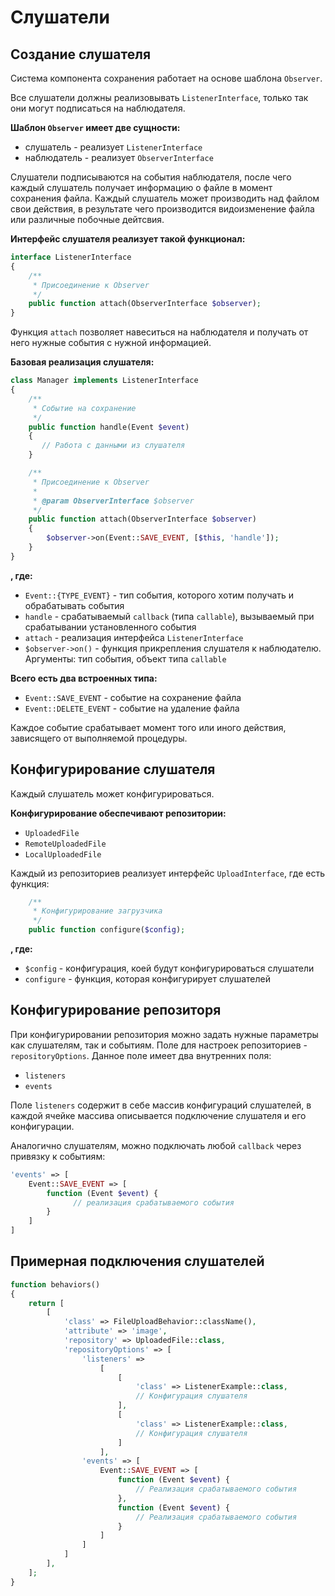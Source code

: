 Слушатели
=========

Создание слушателя
------------------

Система компонента сохранения работает на основе шаблона `Observer`.

Все слушатели должны реализовывать `ListenerInterface`, только так они могут подписаться на наблюдателя.

**Шаблон `Observer` имеет две сущности:**

- слушатель - реализует `ListenerInterface`
- наблюдатель - реализует `ObserverInterface`

Слушатели подписываются на события наблюдателя, после чего каждый слушатель
получает информацию о файле в момент сохранения файла. Каждый слушатель может
производить над файлом свои действия, в результате чего производится видоизменение
файла или различные побочные дейтсвия.

**Интерфейс слушателя реализует такой функционал:**

```php
interface ListenerInterface
{
    /**
     * Присоединение к Observer
     */
    public function attach(ObserverInterface $observer);
}
```

Функция `attach` позволяет навеситься на наблюдателя и получать от него нужные события с нужной информацией.

**Базовая реализация слушателя:**

```php
class Manager implements ListenerInterface
{
    /**
     * Событие на сохранение
     */
    public function handle(Event $event)
    {
       // Работа с данными из слушателя
    }

    /**
     * Присоединение к Observer
     *
     * @param ObserverInterface $observer
     */
    public function attach(ObserverInterface $observer)
    {
        $observer->on(Event::SAVE_EVENT, [$this, 'handle']);
    }
}
```

**, где:**

- `Event::{TYPE_EVENT}` - тип события, которого хотим получать и обрабатывать события
- `handle` - срабатываемый `callback` (типа `callable`), вызываемый при срабатывании установленного события
- `attach` - реализация интерфейса `ListenerInterface`
- `$observer->on()` - функция прикрепления слушателя к наблюдателю. Аргументы: тип события, объект типа `callable`

**Всего есть два встроенных типа:**

- `Event::SAVE_EVENT` - событие на сохранение файла
- `Event::DELETE_EVENT` - событие на удаление файла

Каждое событие срабатывает момент того или иного действия, зависящего от выполняемой процедуры. 

Конфигурирование слушателя
--------------------------

Каждый слушатель может конфигурироваться. 

**Конфигурирование обеспечивают репозитории:**

- `UploadedFile`
- `RemoteUploadedFile`
- `LocalUploadedFile`

Каждый из репозиториев реализует интерфейс `UploadInterface`, где есть функция: 

```php
    /**
     * Конфигурирование загрузчика
     */
    public function configure($config);
```

**, где:**

- `$config` - конфигурация, коей будут конфигурироваться слушатели
- `configure` - функция, которая конфигурирует слушателей

Конфигурирование репозиторя
---------------------------

При конфигурировании репозитория можно задать нужные параметры как слушателям, так и событиям. 
Поле для настроек репозиториев - `repositoryOptions`. Данное поле имеет два внутренних поля:

- `listeners`
- `events`

Поле `listeners` содержит в себе массив конфигураций слушателей, в каждой
ячейке массива описывается подключение слушателя и его конфигурации.

Аналогично слушателям, можно подключать любой `callback` через привязку к событиям:

```php
'events' => [
    Event::SAVE_EVENT => [
        function (Event $event) {
              // реализация срабатываемого события
        }
    ]
]
```

Примерная подключения слушателей
--------------------------------

```php
function behaviors()
{
    return [
        [
            'class' => FileUploadBehavior::className(),
            'attribute' => 'image',
            'repository' => UploadedFile::class,
            'repositoryOptions' => [
                'listeners' =>
                    [
                        [
                            'class' => ListenerExample::class,
                            // Конфигурация слушателя
                        ],
                        [
                            'class' => ListenerExample::class,
                            // Конфигурация слушателя
                        ]
                    ],
                'events' => [
                    Event::SAVE_EVENT => [
                        function (Event $event) {
                            // Реализация срабатываемого события
                        },
                        function (Event $event) {
                            // Реализация срабатываемого события
                        }
                    ]
                ]
            ]
        ],
    ];
}
```
